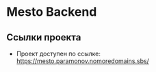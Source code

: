 #  Mesto Backend


## Ссылки проекта

- Проект доступен по ссылке: https://mesto.paramonov.nomoredomains.sbs/
